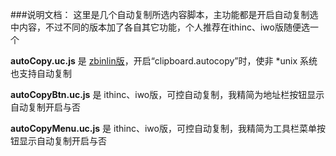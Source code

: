 ###说明文档：
这里是几个自动复制所选内容脚本，主功能都是开启自动复制选中内容，不过不同的版本加了各自其它功能，个人推荐在ithinc、iwo版随便选一个

**autoCopy.uc.js** 是 [zbinlin版](https://bitbucket.org/zbinlin/autocopy/src/ab709015680a?at=default)，开启“clipboard.autocopy”时，使非 *unix 系统也支持自动复制

**autoCopyBtn.uc.js** 是 ithinc、iwo版，可控自动复制，我精简为地址栏按钮显示自动复制开启与否

**autoCopyMenu.uc.js** 是 ithinc、iwo版，可控自动复制，我精简为工具栏菜单按钮显示自动复制开启与否